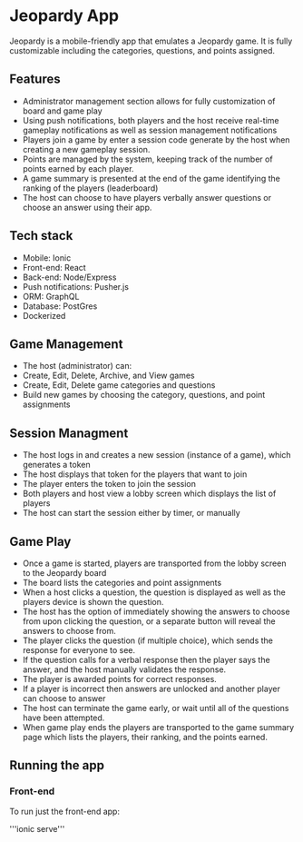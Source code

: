 # Jeopardy App

Jeopardy is a mobile-friendly app that emulates a Jeopardy game.  It is fully customizable including the categories, questions, and points assigned.

## Features

- Administrator management section allows for fully customization of board and game play
- Using push notifications, both players and the host receive real-time gameplay notifications as well as session management notifications
- Players join a game by enter a session code generate by the host when creating a new gameplay session.
- Points are managed by the system, keeping track of the number of points earned by each player.
- A game summary is presented at the end of the game identifying the ranking of the players (leaderboard)
- The host can choose to have players verbally answer questions or choose an answer using their app.

## Tech stack

- Mobile: Ionic
- Front-end: React
- Back-end: Node/Express
- Push notifications: Pusher.js
- ORM: GraphQL
- Database: PostGres
- Dockerized

## Game Management

- The host (administrator) can:
-    Create, Edit, Delete, Archive, and View games
-    Create, Edit, Delete game categories and questions
-    Build new games by choosing the category, questions, and point assignments

## Session Managment

- The host logs in and creates a new session (instance of a game), which generates a token
- The host displays that token for the players that want to join
- The player enters the token to join the session
- Both players and host view a lobby screen which displays the list of players
- The host can start the session either by timer, or manually

## Game Play

- Once a game is started, players are transported from the lobby screen to the Jeopardy board
- The board lists the categories and point assignments
- When a host clicks a question, the question is displayed as well as the players device is shown the question.
- The host has the option of immediately showing the answers to choose from upon clicking the question, or a separate button will reveal the answers to choose from.
- The player clicks the question (if multiple choice), which sends the response for everyone to see.
- If the question calls for a verbal response then the player says the answer, and the host manually validates the response.
- The player is awarded points for correct responses.
- If a player is incorrect then answers are unlocked and another player can choose to answer
- The host can terminate the game early, or wait until all of the questions have been attempted.
- When game play ends the players are transported to the game summary page which lists the players, their ranking, and the points earned.

## Running the app

### Front-end

To run just the front-end app:

'''ionic serve'''